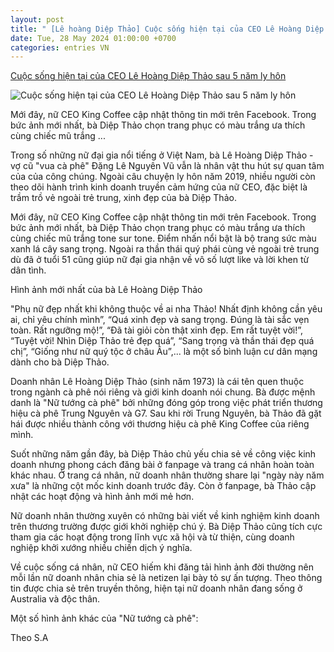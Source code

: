 ```yaml
---
layout: post
title: " [Lê hoàng Diệp Thảo] Cuộc sống hiện tại của CEO Lê Hoàng Diệp Thảo sau 5 năm ly hôn"
date: Tue, 28 May 2024 01:00:00 +0700
categories: entries VN
---
```

[Cuộc sống hiện tại của CEO Lê Hoàng Diệp Thảo sau 5 năm ly hôn](https://cafebiz.vn/cuoc-song-hien-tai-cua-ceo-le-hoang-diep-thao-sau-5-nam-ly-hon-176240527133950363.chn)

![Cuộc sống hiện tại của CEO Lê Hoàng Diệp Thảo sau 5 năm ly hôn](https://cafebiz.cafebizcdn.vn/zoom/600_315/162123310254002176/2024/5/27/avatar1716791982473-1716791982687456753190.jpeg)

Mới đây, nữ CEO King Coffee cập nhật thông tin mới trên Facebook. Trong bức ảnh mới nhất, bà Diệp Thảo chọn trang phục có màu trắng ưa thích cùng chiếc mũ trắng ...

Trong số những nữ đại gia nổi tiếng ở Việt Nam, bà Lê Hoàng Diệp Thảo - vợ cũ "vua cà phê" Đặng Lê Nguyên Vũ vẫn là nhân vật thu hút sự quan tâm của của công chúng. Ngoài câu chuyện ly hôn năm 2019, nhiều người còn theo dõi hành trình kinh doanh truyền cảm hứng của nữ CEO, đặc biệt là trầm trồ vẻ ngoài trẻ trung, xinh đẹp của bà Diệp Thảo.

Mới đây, nữ CEO King Coffee cập nhật thông tin mới trên Facebook. Trong bức ảnh mới nhất, bà Diệp Thảo chọn trang phục có màu trắng ưa thích cùng chiếc mũ trắng tone sur tone. Điểm nhấn nổi bật là bộ trang sức màu xanh lá cây sang trọng. Ngoài ra thần thái quý phái cùng vẻ ngoài trẻ trung dù đã ở tuổi 51 cũng giúp nữ đại gia nhận về vô số lượt like và lời khen từ dân tình.

Hình ảnh mới nhất của bà Lê Hoàng Diệp Thảo

"Phụ nữ đẹp nhất khi không thuộc về ai nha Thảo! Nhất định không cần yêu ai, chỉ yêu chính mình”, “Quá xinh đẹp và sang trọng. Đúng là tài sắc vẹn toàn. Rất ngưỡng mộ!”, “Đã tài giỏi còn thật xinh đẹp. Em rất tuyệt vời!”, “Tuyệt vời! Nhìn Diệp Thảo trẻ đẹp quá”, “Sang trọng và thần thái đẹp quá chị”, “Giống như nữ quý tộc ở châu Âu”,... là một số bình luận cư dân mạng dành cho bà Diệp Thảo.

Doanh nhân Lê Hoàng Diệp Thảo (sinh năm 1973) là cái tên quen thuộc trong ngành cà phê nói riêng và giới kinh doanh nói chung. Bà được mệnh danh là "Nữ tướng cà phê" bởi những đóng góp trong việc phát triển thương hiệu cà phê Trung Nguyên và G7. Sau khi rời Trung Nguyên, bà Thảo đã gặt hái được nhiều thành công với thương hiệu cà phê King Coffee của riêng mình.

Suốt những năm gần đây, bà Diệp Thảo chủ yếu chia sẻ về công việc kinh doanh nhưng phong cách đăng bài ở fanpage và trang cá nhân hoàn toàn khác nhau. Ở trang cá nhân, nữ doanh nhân thường share lại "ngày này năm xưa" là những cột mốc kinh doanh trước đây. Còn ở fanpage, bà Thảo cập nhật các hoạt động và hình ảnh mới mẻ hơn.

Nữ doanh nhân thường xuyên có những bài viết về kinh nghiệm kinh doanh trên thương trường được giới khởi nghiệp chú ý. Bà Diệp Thảo cũng tích cực tham gia các hoạt động trong lĩnh vực xã hội và từ thiện, cùng doanh nghiệp khởi xướng nhiều chiến dịch ý nghĩa.

Về cuộc sống cá nhân, nữ CEO hiếm khi đăng tải hình ảnh đời thường nên mỗi lần nữ doanh nhân chia sẻ là netizen lại bày tỏ sự ấn tượng. Theo thông tin được chia sẻ trên truyền thông, hiện tại nữ doanh nhân đang sống ở Australia và độc thân.

Một số hình ảnh khác của "Nữ tướng cà phê":

Theo S.A

